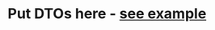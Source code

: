 # Put DTOs here - [see example](https://github.com/philipplackner/StockMarketApp/blob/final/app/src/main/java/com/plcoding/stockmarketapp/data/remote/dto/CompanyInfoDto.kt)
